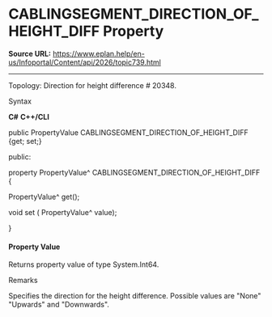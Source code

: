 # CABLINGSEGMENT_DIRECTION_OF_HEIGHT_DIFF Property

**Source URL:** https://www.eplan.help/en-us/Infoportal/Content/api/2026/topic739.html

---

Topology: Direction for height difference # 20348.

Syntax

**C#**
**C++/CLI**


public PropertyValue CABLINGSEGMENT_DIRECTION_OF_HEIGHT_DIFF {get; set;}

public:

property PropertyValue^ CABLINGSEGMENT_DIRECTION_OF_HEIGHT_DIFF {

   PropertyValue^ get();

   void set (    PropertyValue^ value);

}


#### Property Value

Returns property value of type System.Int64.

Remarks

Specifies the direction for the height difference. Possible values are "None" "Upwards" and "Downwards".
